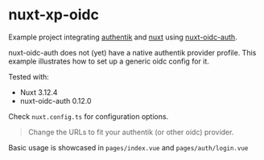 # nuxt-xp-oidc

Example project integrating [authentik](https://goauthentik.io/) and [nuxt](https://nuxt.com/) using [nuxt-oidc-auth](https://nuxt.com/modules/nuxt-oidc-auth).

nuxt-oidc-auth does not (yet) have a native authentik provider profile. This example illustrates how to set up a generic oidc config for it.

Tested with:

* Nuxt 3.12.4
* nuxt-oidc-auth 0.12.0

Check `nuxt.config.ts` for configuration options.

> Change the URLs to fit your authentik (or other oidc) provider.

Basic usage is showcased in `pages/index.vue` and `pages/auth/login.vue`